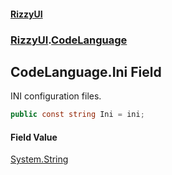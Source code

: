#### [RizzyUI](index 'index')
### [RizzyUI](RizzyUI 'RizzyUI').[CodeLanguage](RizzyUI.CodeLanguage 'RizzyUI.CodeLanguage')

## CodeLanguage.Ini Field

INI configuration files.

```csharp
public const string Ini = ini;
```

#### Field Value
[System.String](https://docs.microsoft.com/en-us/dotnet/api/System.String 'System.String')